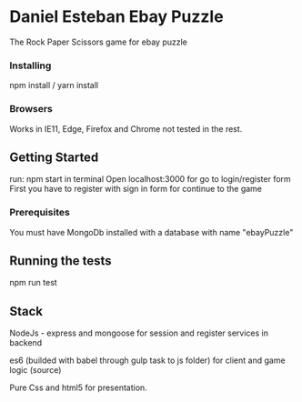 # Daniel Esteban Ebay Puzzle

The Rock Paper Scissors game for ebay puzzle

### Installing

npm install / yarn install

### Browsers

Works in IE11, Edge, Firefox and Chrome
not tested in the rest.

## Getting Started

run: npm start in terminal
Open localhost:3000 for go to login/register form
First you have to register with sign in form for continue to the game

### Prerequisites

You must have MongoDb installed with a database with name "ebayPuzzle"

## Running the tests

npm run test

## Stack

NodeJs - express and mongoose for session and register services in backend

es6 (builded with babel through gulp task to js folder) for client and game logic (source)

Pure Css and html5 for presentation.

